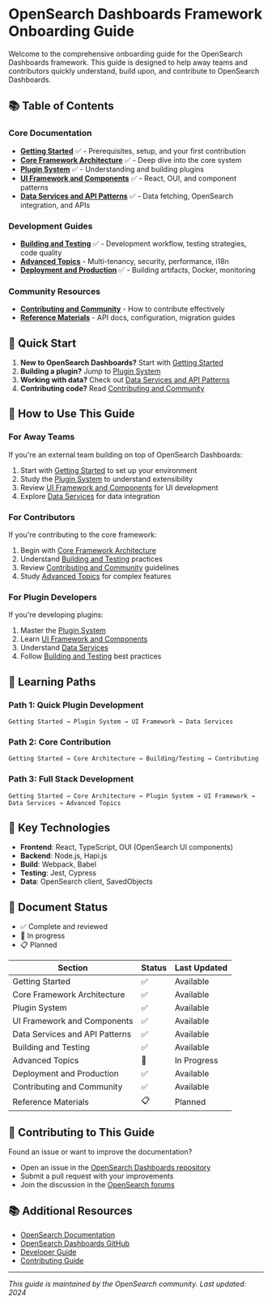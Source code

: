 # OpenSearch Dashboards Framework Onboarding Guide

Welcome to the comprehensive onboarding guide for the OpenSearch Dashboards framework. This guide is designed to help away teams and contributors quickly understand, build upon, and contribute to OpenSearch Dashboards.

## 📚 Table of Contents

### Core Documentation
- [**Getting Started**](./getting_started.md) ✅ - Prerequisites, setup, and your first contribution
- [**Core Framework Architecture**](./core_framework_architecture.md) ✅ - Deep dive into the core system
- [**Plugin System**](./plugin_system.md) ✅ - Understanding and building plugins
- [**UI Framework and Components**](./ui_framework_and_components.md) ✅ - React, OUI, and component patterns
- [**Data Services and API Patterns**](./data_services_api_patterns.md) ✅ - Data fetching, OpenSearch integration, and APIs

### Development Guides
- [**Building and Testing**](./building_and_testing.md) ✅ - Development workflow, testing strategies, code quality
- [**Advanced Topics**](./advanced_topics.md) - Multi-tenancy, security, performance, i18n
- [**Deployment and Production**](./deployment_and_production.md) ✅ - Building artifacts, Docker, monitoring

### Community Resources
- [**Contributing and Community**](./contributing_and_community.md) - How to contribute effectively
- [**Reference Materials**](./reference_materials.md) - API docs, configuration, migration guides

## 🚀 Quick Start

1. **New to OpenSearch Dashboards?** Start with [Getting Started](./getting_started.md)
2. **Building a plugin?** Jump to [Plugin System](./plugin_system.md)
3. **Working with data?** Check out [Data Services and API Patterns](./data_services_api_patterns.md)
4. **Contributing code?** Read [Contributing and Community](./contributing_and_community.md)

## 📖 How to Use This Guide

### For Away Teams
If you're an external team building on top of OpenSearch Dashboards:
1. Start with [Getting Started](./getting_started.md) to set up your environment
2. Study the [Plugin System](./plugin_system.md) to understand extensibility
3. Review [UI Framework and Components](./ui_framework_and_components.md) for UI development
4. Explore [Data Services](./data_services_api_patterns.md) for data integration

### For Contributors
If you're contributing to the core framework:
1. Begin with [Core Framework Architecture](./core_framework_architecture.md)
2. Understand [Building and Testing](./building_and_testing.md) practices
3. Review [Contributing and Community](./contributing_and_community.md) guidelines
4. Study [Advanced Topics](./advanced_topics.md) for complex features

### For Plugin Developers
If you're developing plugins:
1. Master the [Plugin System](./plugin_system.md)
2. Learn [UI Framework and Components](./ui_framework_and_components.md)
3. Understand [Data Services](./data_services_api_patterns.md)
4. Follow [Building and Testing](./building_and_testing.md) best practices

## 🎯 Learning Paths

### Path 1: Quick Plugin Development
```
Getting Started → Plugin System → UI Framework → Data Services
```

### Path 2: Core Contribution
```
Getting Started → Core Architecture → Building/Testing → Contributing
```

### Path 3: Full Stack Development
```
Getting Started → Core Architecture → Plugin System → UI Framework → Data Services → Advanced Topics
```

## 🔧 Key Technologies

- **Frontend**: React, TypeScript, OUI (OpenSearch UI components)
- **Backend**: Node.js, Hapi.js
- **Build**: Webpack, Babel
- **Testing**: Jest, Cypress
- **Data**: OpenSearch client, SavedObjects

## 📝 Document Status

- ✅ Complete and reviewed
- 📝 In progress
- 📋 Planned

| Section | Status | Last Updated |
|---------|--------|--------------|
| Getting Started | ✅ | Available |
| Core Framework Architecture | ✅ | Available |
| Plugin System | ✅ | Available |
| UI Framework and Components | ✅ | Available |
| Data Services and API Patterns | ✅ | Available |
| Building and Testing | ✅ | Available |
| Advanced Topics | 📝 | In Progress |
| Deployment and Production | ✅ | Available |
| Contributing and Community | ✅ | Available |
| Reference Materials | 📋 | Planned |

## 🤝 Contributing to This Guide

Found an issue or want to improve the documentation?
- Open an issue in the [OpenSearch Dashboards repository](https://github.com/opensearch-project/OpenSearch-Dashboards/issues)
- Submit a pull request with your improvements
- Join the discussion in the [OpenSearch forums](https://forum.opensearch.org/)

## 📚 Additional Resources

- [OpenSearch Documentation](https://opensearch.org/docs/)
- [OpenSearch Dashboards GitHub](https://github.com/opensearch-project/OpenSearch-Dashboards)
- [Developer Guide](../../DEVELOPER_GUIDE.md)
- [Contributing Guide](../../CONTRIBUTING.md)

---

*This guide is maintained by the OpenSearch community. Last updated: 2024*